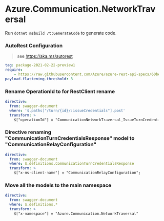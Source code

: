# Azure.Communication.NetworkTraversal

Run `dotnet msbuild /t:GenerateCode` to generate code.

### AutoRest Configuration
> see https://aka.ms/autorest

``` yaml
tag: package-2021-02-22-preview1
require:
    - https://raw.githubusercontent.com/Azure/azure-rest-api-specs/60be518b4fa1a9fb011a0cb69ae7ca3e1cee06b1/specification/communication/data-plane/Microsoft.CommunicationServicesTurn/readme.md
payload-flattening-threshold: 3
```

### Rename OperationId to for RestClient rename

```yaml
directive:
  from: swagger-document
  where: '$.paths["/turn/{id}/:issueCredentials"].post'
  transform: >
    $["operationId"] = "CommunicationNetworkTraversal_IssueTurnCredentials";
```

### Directive renaming "CommunicationTurnCredentialsResponse" model to "CommunicationRelayConfiguration"

```yaml
directive:
  from: swagger-document
  where: $.definitions.CommunicationTurnCredentialsResponse
  transform: >
    $["x-ms-client-name"] = "CommunicationRelayConfiguration";
```

### Move all the models to the main namespace

```yaml
directive:
  from: swagger-document
  where: $.definitions.*
  transform: >
    $["x-namespace"] = "Azure.Communication.NetworkTraversal"
```
